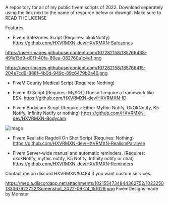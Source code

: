 A repository for all of my public fivem scripts of 2022.
Download seperately using the link next to the name of resource below or downgit.
Make sure to READ THE LICENSE

Features  
  
  - Fivem Safezones Script (Requires: okokNotify)
    https://github.com/HXVRMXN-dev/HXVRMXN-Safezones
 
  https://user-images.githubusercontent.com/107282158/185766438-491e13d9-d0f1-40fa-80ea-082760a1c4e1.png


  https://user-images.githubusercontent.com/107282158/185766415-204e7cd9-888f-4b0d-949c-89c6479b2a46.png

  
  - FiveM County Medical Script (Requires: Nothing)
 
 
 - Fivem ID Script (Requires: MySQL) Doesn't require a framework like ESX.
  https://github.com/HXVRMXN-dev/HXVRMXN-ID
  
 
 
 
 - Fivem Bodycam Script (Requires: Either Mythic Notify, OkOkNotify, K5 Notify, Infinity Notify or nothing)
https://github.com/HXVRMXN-dev/HXVRMXN-Bodycam

![image](https://user-images.githubusercontent.com/107282158/185765783-7a92a0d0-32cf-458e-91e6-3adeff741847.png)
 



- Fivem Realistic Ragdoll On Shot Script (Requires: Nothing)
  https://github.com/HXVRMXN-dev/HXVRMXN-RealismParalyse

- Fivem Server-wide manual and automatic reminders.  (Requires: okokNotify, mythic notify, K5 Notify, Infinity notify or chat)
  https://github.com/HXVRMXN-dev/HXVRMXN-Reminders

Contact me on discord HXVRMXN#0484 if you want custom services.


https://media.discordapp.net/attachments/1021554734844362752/1023250133367922722/Screenshot_2022-09-24_151029.png
FivemDesigns made by Monster
